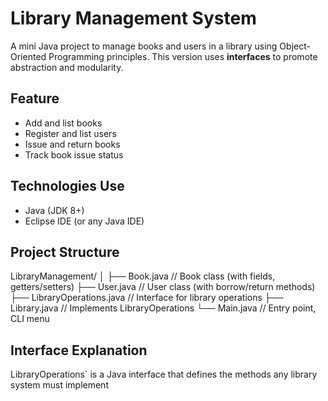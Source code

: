 Library Management System
=================================
A mini Java project to manage books and users in a library using Object-Oriented Programming principles. This version uses **interfaces** to promote abstraction and modularity.

Feature
----------

- Add and list books
- Register and list users
- Issue and return books
- Track book issue status

Technologies Use
-------------------
- Java (JDK 8+)
- Eclipse IDE (or any Java IDE)

Project Structure
---------------------------
LibraryManagement/
│
├── Book.java // Book class (with fields, getters/setters)
├── User.java // User class (with borrow/return methods)
├── LibraryOperations.java // Interface for library operations
├── Library.java // Implements LibraryOperations
└── Main.java // Entry point, CLI menu


Interface Explanation
----------------------------
LibraryOperations` is a Java interface that defines the methods any library system must implement


